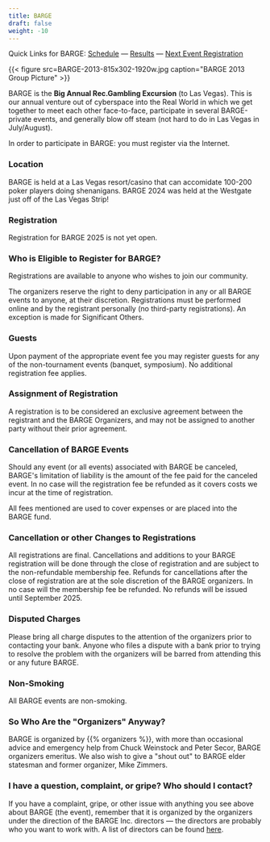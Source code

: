```yaml
---
title: BARGE
draft: false
weight: -10
---
```


Quick Links for BARGE: [Schedule](2024-schedule) &mdash; [Results](results/) &mdash; [Next Event Registration](/register)


{{< figure src=BARGE-2013-815x302-1920w.jpg
    caption="BARGE 2013 Group Picture" >}}

              
BARGE is the
**Big Annual Rec.Gambling Excursion**
(to Las Vegas). This is our annual venture out of cyberspace into the Real World in which we get together to meet each other face-to-face, participate in several BARGE-private events, and generally blow off steam (not hard to do in Las Vegas in July/August).

In order to participate in BARGE: you must register via the Internet.

### Location

BARGE is held at a Las Vegas resort/casino that can accomidate 100-200 poker
players doing shenanigans. BARGE 2024 was held at the Westgate just off of the
Las Vegas Strip!

### Registration

Registration for BARGE 2025 is not yet open.
        
### Who is Eligible to Register for BARGE?
              
Registrations are available to anyone who wishes to join our community.

The organizers reserve the right to deny participation in any or all BARGE 
events to anyone, at their discretion.  Registrations must be performed 
online and by the registrant personally (no third-party registrations). 
An exception is made for Significant Others. 

### Guests

Upon payment of the appropriate event fee you may register guests 
for any of the non-tournament events (banquet, symposium). No additional 
registration fee applies.

### Assignment of Registration

A registration is to be considered an exclusive agreement between the 
registrant and the BARGE Organizers, and may not be assigned to 
another party without their prior agreement.

### Cancellation of BARGE Events 

Should any event (or all events) associated with BARGE be canceled, 
BARGE's limitation of liability is the amount of the fee paid for the 
canceled event. In no case will the registration fee be refunded as 
it covers costs we incur at the time of registration.

All fees mentioned are used to cover expenses or are placed into the BARGE 
fund.

### Cancellation or other Changes to Registrations

All registrations are final. Cancellations and additions to your BARGE
registration will be done through the close of registration and are
subject to the non-refundable membership fee. Refunds for cancellations
after the close of registration are at the sole discretion of the BARGE
organizers. In no case will the membership fee be refunded. No refunds
will be issued until September 2025.
       
### Disputed Charges

Please bring all charge disputes to the attention of the organizers
prior to contacting your bank. Anyone who files a dispute with a bank
prior to trying to resolve the problem with the organizers will be
barred from attending this or any future BARGE.
       
### Non-Smoking

All BARGE events are non-smoking.

### So Who Are the &quot;Organizers&quot; Anyway?

BARGE is organized by {{% organizers %}},
with more than occasional advice and emergency help from 
Chuck Weinstock and Peter Secor, BARGE organizers emeritus.  We also wish to
give a &quot;shout out&quot; to BARGE elder statesman and former organizer,
Mike Zimmers.

### I have a question, complaint, or gripe? Who should I contact?

If you have a complaint, gripe, or other issue with anything you see above
about BARGE (the event), remember that it is organized by the organizers under
the direction of the BARGE Inc. directors &mdash; the directors are probably
who you want to work with.  A list of directors can be found
[here](/inc/officers).
